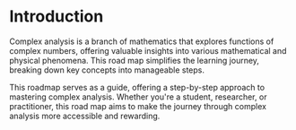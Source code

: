 # Introduction

Complex analysis is a branch of mathematics that explores functions of complex numbers, offering valuable insights into various mathematical and physical phenomena. This road map simplifies the learning journey, breaking down key concepts into manageable steps.

This roadmap serves as a guide, offering a step-by-step approach to mastering complex analysis. Whether you're a student, researcher, or practitioner, this road map aims to make the journey through complex analysis more accessible and rewarding.